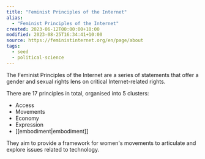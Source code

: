 ```yaml
---
title: "Feminist Principles of the Internet"
alias:
  - "Feminist Principles of the Internet"
created: 2023-06-12T00:00:00+10:00
modified: 2023-08-25T16:34:41+10:00
source: https://feministinternet.org/en/page/about
tags:
  - seed
  - political-science
---
```


The Feminist Principles of the Internet  are a series of statements that offer a gender and sexual rights lens on critical Internet-related rights.

There are 17 principles in total, organised into 5 clusters:
- Access
- Movements
- Economy
- Expression
- [[embodiment|embodiment]]

They aim to provide a framework for women's movements to articulate and explore issues related to technology.